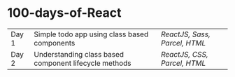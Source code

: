 # 100-days-of-React

<table>
  <tr>
    <td>Day 1</td>
    <td>Simple todo app using class based components</td>
    <td><i>ReactJS, Sass, Parcel, HTML</i></td>
  </tr>
  
  <tr>
    <td>Day 2</td>
    <td>Understanding class based component lifecycle methods</td>
    <td><i>ReactJS, CSS, Parcel, HTML</i></td>
  </tr>
</table>
  
  
